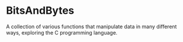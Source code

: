 # BitsAndBytes
A collection of various functions that manipulate data in many different ways, exploring the C programming language.
